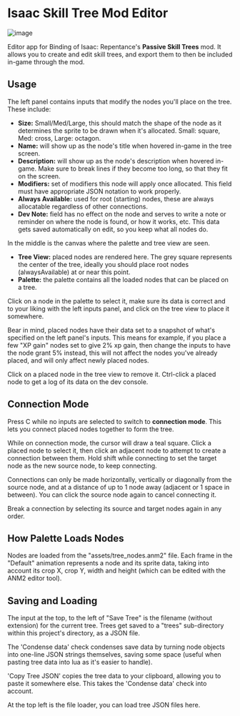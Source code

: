 # Isaac Skill Tree Mod Editor

![image](https://github.com/user-attachments/assets/38939c1e-e08f-409d-b5f6-e471e849f50e)

Editor app for Binding of Isaac: Repentance's **Passive Skill Trees** mod. It allows you to create and edit skill trees, and export them to then be included in-game through the mod.

## Usage
The left panel contains inputs that modify the nodes you'll place on the tree. These include:
- **Size:** Small/Med/Large, this should match the shape of the node as it determines the sprite to be drawn when it's allocated. Small: square, Med: cross, Large: octagon.
- **Name:** will show up as the node's title when hovered in-game in the tree screen.
- **Description:** will show up as the node's description when hovered in-game. Make sure to break lines if they become too long, so that they fit on the screen.
- **Modifiers:** set of modifiers this node will apply once allocated. This field must have appropriate JSON notation to work properly.
- **Always Available:** used for root (starting) nodes, these are always allocatable regardless of other connections.
- **Dev Note:** field has no effect on the node and serves to write a note or reminder on where the node is found, or how it works, etc.
This data gets saved automatically on edit, so you keep what all nodes do.

In the middle is the canvas where the palette and tree view are seen.
- **Tree View:** placed nodes are rendered here. The grey square represents the center of the tree, ideally you should place root nodes (alwaysAvailable) at or near this point.
- **Palette:** the palette contains all the loaded nodes that can be placed on a tree.

Click on a node in the palette to select it, make sure its data is correct and to your liking with the left inputs panel, and click on the tree view to place it somewhere.

Bear in mind, placed nodes have their data set to a snapshot of what's specified on the left panel's inputs. This means for example, if you place a few "XP gain" nodes set to give 2% xp gain, then change the inputs to have the node grant 5% instead, this will not affect the nodes you've already placed, and will only affect newly placed nodes.

Click on a placed node in the tree view to remove it. Ctrl-click a placed node to get a log of its data on the dev console.

## Connection Mode
Press C while no inputs are selected to switch to **connection mode**. This lets you connect placed nodes together to form the tree.

While on connection mode, the cursor will draw a teal square. Click a placed node to select it, then click an adjacent node to attempt to create a connection between them. Hold shift while connecting to set the target node as the new source node, to keep connecting.

Connections can only be made horizontally, vertically or diagonally from the source node, and at a distance of up to 1 node away (adjacent or 1 space in between). You can click the source node again to cancel connecting it.

Break a connection by selecting its source and target nodes again in any order.

## How Palette Loads Nodes
Nodes are loaded from the "assets/tree_nodes.anm2" file. Each frame in the "Default" animation represents a node and its sprite data, taking into account its crop X, crop Y, width and height (which can be edited with the ANM2 editor tool).

## Saving and Loading
The input at the top, to the left of "Save Tree" is the filename (without extension) for the current tree. Trees get saved to a "trees" sub-directory within this project's directory, as a JSON file.

The 'Condense data' check condenses save data by turning node objects into one-line JSON strings themselves, saving some space (useful when pasting tree data into lua as it's easier to handle).

'Copy Tree JSON' copies the tree data to your clipboard, allowing you to paste it somewhere else. This takes the 'Condense data' check into account.

At the top left is the file loader, you can load tree JSON files here.

